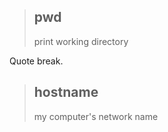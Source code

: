 
> ## pwd
> print working directory

Quote break.

> ## hostname
> my computer's network name



	



	



